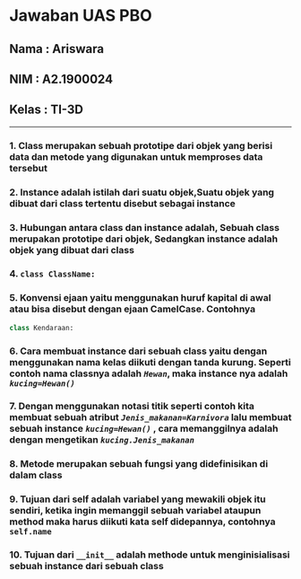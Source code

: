 # Jawaban UAS PBO

## Nama : Ariswara

## NIM : A2.1900024

## Kelas : TI-3D

---

### 1. Class merupakan sebuah prototipe dari objek yang berisi data dan metode yang digunakan untuk memproses data tersebut

### 2.  Instance adalah istilah dari suatu objek,Suatu objek yang dibuat dari class tertentu disebut sebagai instance

### 3.  Hubungan antara class dan instance adalah, Sebuah class merupakan prototipe dari objek, Sedangkan instance adalah objek yang dibuat dari class

### 4.  `class ClassName:`

### 5.  Konvensi ejaan yaitu menggunakan huruf kapital di awal atau bisa disebut dengan ejaan CamelCase. Contohnya

```python
class Kendaraan:
```

### 6.  Cara membuat instance dari sebuah class yaitu dengan menggunakan nama kelas diikuti dengan tanda kurung. Seperti contoh nama classnya adalah _`Hewan`_, maka instance nya adalah _`kucing=Hewan()`_

### 7.  Dengan menggunakan notasi titik seperti contoh kita membuat sebuah atribut _`Jenis_makanan=Karnivora`_ lalu membuat sebuah instance _`kucing=Hewan()`_ , cara memanggilnya adalah dengan mengetikan _`kucing.Jenis_makanan`_

### 8.  Metode merupakan sebuah fungsi yang didefinisikan di dalam class

### 9.  Tujuan dari self adalah variabel yang mewakili objek itu sendiri, ketika ingin memanggil sebuah variabel ataupun method maka harus diikuti kata self didepannya, contohnya `self.name`

### 10. Tujuan dari `__init__` adalah methode untuk menginisialisasi sebuah instance dari sebuah class
